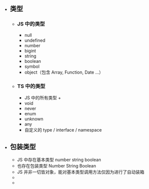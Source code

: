 - ## 类型
	- ### JS 中的类型
		- null
		- undefined
		- number
		- bigint
		- string
		- boolean
		- symbol
		- object（包含 Array, Function, Date ...）
	- ### TS 中的类型
		- JS 中的所有类型 +
		- void
		- never
		- enum
		- unknown
		- any
		- 自定义的 type / interface / namespace
- ## 包装类型
	- JS 中存在基本类型 number string boolean
	- 也存在包装类型 Number String Boolean
	- JS 并非一切皆对象，能对基本类型调用方法仅因为进行了自动装箱
	-
	-